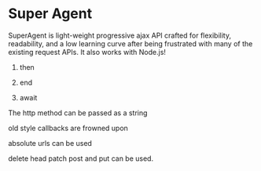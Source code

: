 # Super Agent

SuperAgent is light-weight progressive ajax API crafted for flexibility, readability, and a low learning curve after being frustrated with many of the existing request APIs. It also works with Node.js!

1. then

2. end

3. await

The http method can be passed as a string

old style callbacks are frowned upon

absolute urls can be used

delete head patch post and put can be used.
